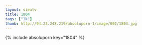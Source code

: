 ```yaml
--- 
layout: sieutv
title: 1804
tags: ["1k"]
thumb: http://94.23.248.219/absoluporn-1/image/002/1804.jpg
---
```

{% include absoluporn key="1804" %} 
